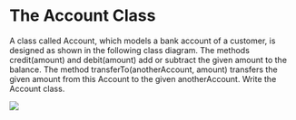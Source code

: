 <h1>The Account Class</h1>
<p>A class called Account, which models a bank account of a customer, is designed as shown in the following class diagram. The methods credit(amount) and debit(amount) add or subtract the given amount to the balance. The method transferTo(anotherAccount, amount) transfers the given amount from this Account to the given anotherAccount. Write the Account class.</p>
<img src="https://www3.ntu.edu.sg/home/ehchua/programming/java/images/ClassAccountJava.png">

